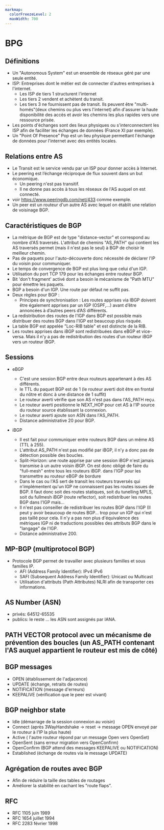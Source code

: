 ```yaml
---
markmap:
  colorFreezeLevel: 2
  maxWidth: 700
---
```


# BPG
## Définitions 

- Un "Autonomous System" est un ensemble de réseaux géré par une seule entité.
- ISP: Entreprises dont le métier est de connecter d'autres entreprises à l'internet. 
  - Les ISP de tiers 1 structurent  l'internet
  - Les tiers 2 vendent et achètent du transit.
  - Les tiers 3 ne fournissent pas de transit. Ils peuvent être "multi-homés"(deux chemins ou plus vers l'internet) afin d'assurer la haute disponibilité des accès et avoir les chemins les plus rapides vers une ressource prisée.
- Les points d'échanges sont des lieux physiques ou s'interconnectent les ISP afin de faciliter les échanges de données (France XI par exemple).
- Un "Point Of Presence" Pop est un lieu physique permettant l'échange de données pour l'internet avec des entités locales.

## Relations entre AS

- Le Transit est le service vendu par un ISP pour donner accès à Internet.
- Le peering est l’échange réciproque de flux souvent dans un but économique.
  - Un peering n'est pas transitif.
  - Il ne donne pas accès à tous les réseaux de l'AS auquel on est connecté.
- voir <https://www.peeringdb.com/net/433> comme exemple.
- Un peer est un routeur d'un autre AS avec lequel on établit une relation de voisinage BGP.


## Caractéristiques de BGP

- La métrique de BGP est de type "distance-vector" et correspond au nombre d'AS traversés. L'attribut de chemins "AS_PATH" qui contient les AS traversés permet (mais il n'est pas le seul) à BGP de choisir le meilleur chemin.
- Pas de paquets pour l'auto-découverte donc nécessité de déclarer l'IP du voisin pour communiquer.
- Le temps de convergence de BGP est plus long que celui d'un IGP.
- Utilisation du port TCP 179 pour les échanges entre routeur BGP. 
- Bit 'don't fragment' activé dont a besoin le mécanisme de "Path MTU" pour émettre les paquets.
- BGP a besoin d'un IGP. Une route par défaut ne suffit pas.
- Deux règles pour BGP :
  - Principes de synchronisation : Les routes apprises via IBGP doivent être également
apprises par un IGP (OSPF,…) avant d’être annoncées à d’autres peers d’AS différents.
- La redistribution des routes de l'IGP dans BGP est possible mais distribuer des routes BGP dans l'IGP est beaucoup plus risquée.  
- La table BGP est appelée "Loc-RIB table" et est distincte de la RIB.
- Les routes apprises dans iBGP sont redistribuées dans eBGP et vice-versa. Mais il n'y a pas de redistribution des routes d'un routeur iBGP vers un routeur iBGP.

## Sessions

- eBGP
  - C'est une session BGP entre deux routeurs appartenant à des AS différents.
  - le TTL du paquet BGP est de 1 (le routeur averti doit être en frontal du nôtre et donc à une distance de 1 suffit)
  - Le routeur averti vérifie que son AS n'est pas dans l'AS_PATH reçu. 
  - Le routeur averti positionne le NEXT_HOP pour cet AS à l'IP source du routeur source établissant la connexion.
  - Le routeur averti ajoute son ASN dans l'AS_PATH.
  - Distance administrative 20 pour BGP.
  
- iBGP 
  - Il est fait pour communiquer entre routeurs BGP dans un même AS (TTL à 255).
  - L'attribut AS_PATH n'est pas modifié par iBGP, il n'y a donc pas de détection possible des boucles.
  - Split-Horizon: une route apprise par une session iBGP n'est jamais transmise à un autre voisin iBGP. On est donc
    obligé de faire du "full-mesh" entre tous les routeurs iBGP.
    dans l'IGP pour les transmettre au routeur eBGP de bordure
  - Dans le cas ou l'AS sert de transit les routeurs traversés qui n'implémentent qu'un IGP ne connaissent 
    pas les routes issues de BGP. Il faut donc soit des routes statiques, soit du tunelling MPLS, soit du fullmesh iBGP (route reflector), soit redistribuer les routes BGP dans l'IGP mais...
  - Il n'est pas conseiller de redistribuer les routes BGP dans l'IGP (Il peut y avoir beaucoup de routes BGP...
    trop pour un IGP qui n'est pas taillé pour cela. Il n'y a pas non plus d'équivalence des métriques IGP ni 
    de traductions possibles des attributs BGP dans le "langage" de l'IGP.
  - Distance administrative 200.
  
## MP-BGP (multiprotocol BGP)

- Protocole BGP permet de travailler avec plusieurs familles et sous familles IP.
  - AFI (Address Family Identifier): IPv4 IPv6
  - SAFI (Subsequent Address Family Identifier): Unicast ou Multicast
  - Utilisation d'attributs (Path Attributes) NLRI afin de transporter ces informations.
  
## AS Number (ASN)

- privés: 64512-65535
- publics: le reste ... les ASN sont assignés par IANA. 

## PATH VECTOR protocol avec un mécanisme de prévention des boucles (un AS_PATH contenant l'AS auquel appartient le routeur est mis de côté)

## BGP messages

- OPEN (établissement de l'adjacence)
- UPDATE (échange, retraits de routes)
- NOTIFICATION (message d'erreurs)
- KEEPALIVE (vérification que le peer est vivant)

## BGP neighbor state

- Idle (démarrage de la session connexion au voisin)
- Connect (après 3WayHandshake -> reset -> message OPEN envoyé par le routeur à l'IP la plus haute)
- Active ( l'autre routeur répond par un message Open vers OpenSet)
- OpenSent (sans erreur migration vers OpenConfirm)
- OpenConfirm (BGP attend des messages KEEPALIVE ou NOTIFICATION)
- Established (échange de routes via le message UPDATE)

## Agrégation de routes avec BGP

- Afin de réduire la taille des tables de routages
- Améliorer la stabilité en cachant les "route flaps". 


## RFC

- RFC 1105 juin 1989
- RFC 1654 juillet 1994
- RFC 2283 février 1998

